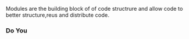 Modules are the building block of of code structrure and allow code to better structure,reus and distribute code.

### Do You 